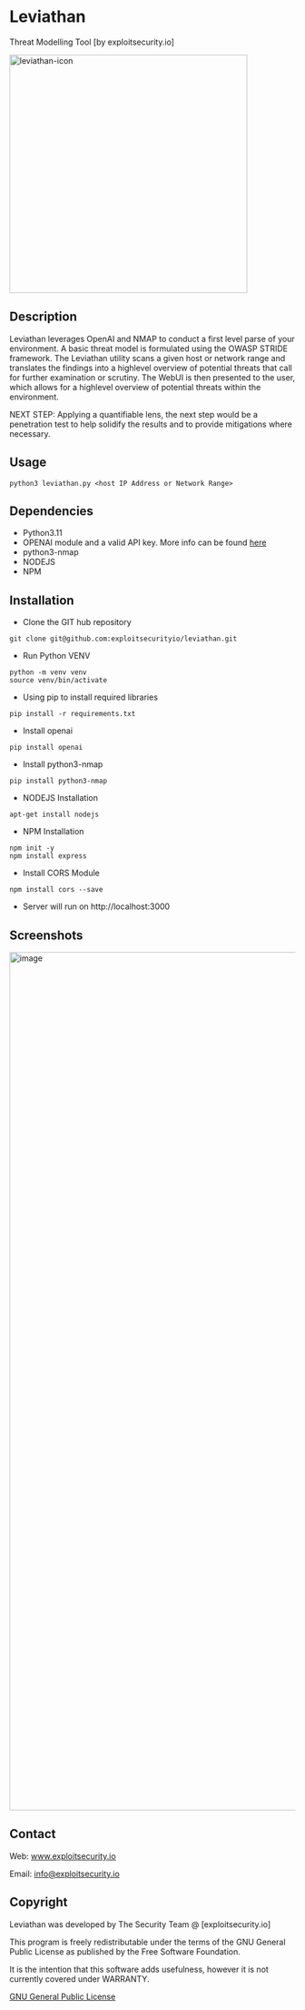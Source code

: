 # Leviathan
Threat Modelling Tool
[by exploitsecurity.io]

<img width="419" alt="leviathan-icon" src="https://github.com/exploitsecurityio/leviathan/assets/131332424/8885e90b-cbf3-47b3-8acb-d7e40efb50d4">

## Description

Leviathan leverages OpenAI and NMAP to conduct a first level parse of your environment. A basic threat model is formulated using the OWASP STRIDE framework. The Leviathan utility scans a given host or network range and translates the findings into a highlevel overview of potential threats that call for further examination or scrutiny. The WebUI is then presented to the user, which allows for a highlevel overview of potential threats within the environment.

NEXT STEP: Applying a quantifiable lens, the next step would be a penetration test to help solidify the results and to provide mitigations where necessary.

## Usage
```
python3 leviathan.py <host IP Address or Network Range>
```

## Dependencies

- Python3.11
- OPENAI module and a valid API key. More info can be found [here](https://platform.openai.com/docs/api-reference/introduction)
- python3-nmap
- NODEJS
- NPM

## Installation

- Clone the GIT hub repository

```
git clone git@github.com:exploitsecurityio/leviathan.git
```

- Run Python VENV
```
python -m venv venv
source venv/bin/activate
```

- Using pip to install required libraries

```
pip install -r requirements.txt
```

- Install openai
```
pip install openai
```

- Install python3-nmap
```
pip install python3-nmap
```

- NODEJS Installation
```
apt-get install nodejs
```

- NPM Installation
  
```
npm init -y
npm install express
```

- Install CORS Module

```
npm install cors --save
```

- Server will run on http://localhost:3000

## Screenshots

<img width="1509" alt="image" src="https://github.com/exploitsecurityio/leviathan/assets/131332424/15d3528f-353d-45bc-bbf9-7ce3a7a308d2">

## Contact

Web: www.exploitsecurity.io

Email: info@exploitsecurity.io

## Copyright

Leviathan was developed by The Security Team @ [exploitsecurity.io]

This program is freely redistributable under the terms of the GNU General Public License as published by the Free Software Foundation.

It is the intention that this software adds usefulness, however it is not currently covered under WARRANTY.

[GNU General Public License](https://www.gnu.org/licenses/gpl-3.0.en.html)
